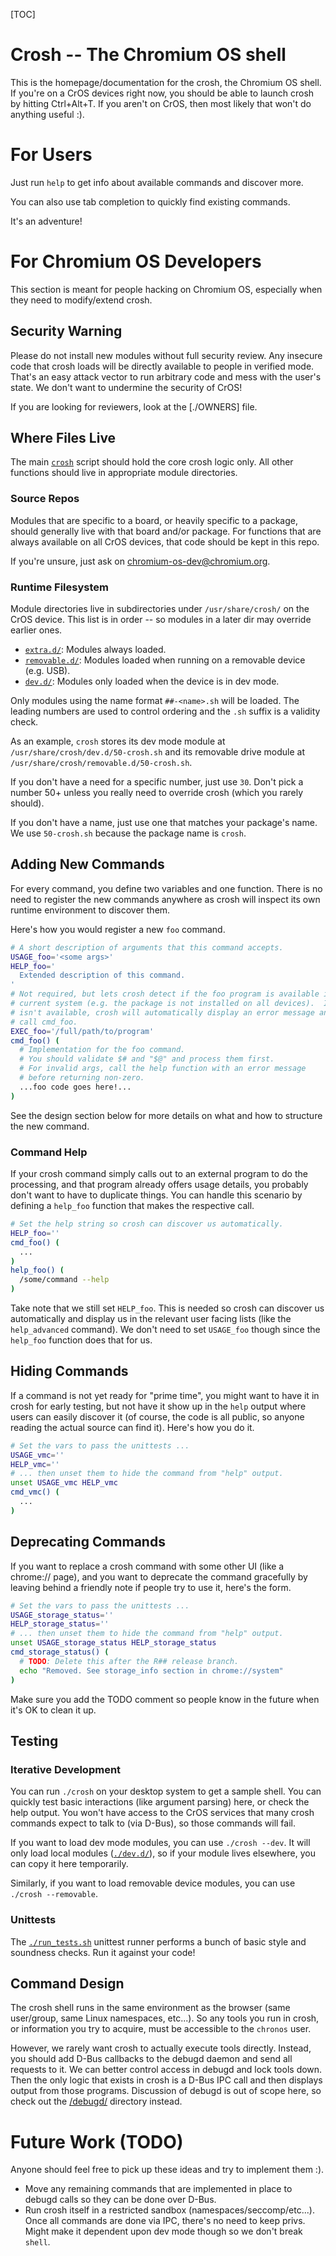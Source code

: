 [TOC]

# Crosh -- The Chromium OS shell

This is the homepage/documentation for the crosh, the Chromium OS shell.
If you're on a CrOS devices right now, you should be able to launch crosh
by hitting Ctrl+Alt+T.  If you aren't on CrOS, then most likely that won't
do anything useful :).

# For Users

Just run `help` to get info about available commands and discover more.

You can also use tab completion to quickly find existing commands.

It's an adventure!

# For Chromium OS Developers

This section is meant for people hacking on Chromium OS, especially when they
need to modify/extend crosh.

## Security Warning

Please do not install new modules without full security review.  Any insecure
code that crosh loads will be directly available to people in verified mode.
That's an easy attack vector to run arbitrary code and mess with the user's
state.  We don't want to undermine the security of CrOS!

If you are looking for reviewers, look at the [./OWNERS] file.

## Where Files Live

The main [`crosh`](./crosh) script should hold the core crosh logic only.  All
other functions should live in appropriate module directories.

### Source Repos

Modules that are specific to a board, or heavily specific to a package, should
generally live with that board and/or package.  For functions that are always
available on all CrOS devices, that code should be kept in this repo.

If you're unsure, just ask on chromium-os-dev@chromium.org.

### Runtime Filesystem

Module directories live in subdirectories under `/usr/share/crosh/` on the
CrOS device.  This list is in order -- so modules in a later dir may override
earlier ones.

* [`extra.d/`](./extra.d/): Modules always loaded.
* [`removable.d/`](./removable.d/): Modules loaded when running on a removable
  device (e.g. USB).
* [`dev.d/`](./dev.d/): Modules only loaded when the device is in dev mode.

Only modules using the name format `##-<name>.sh` will be loaded.  The leading
numbers are used to control ordering and the `.sh` suffix is a validity check.

As an example, `crosh` stores its dev mode module at
`/usr/share/crosh/dev.d/50-crosh.sh` and its removable drive module at
`/usr/share/crosh/removable.d/50-crosh.sh`.

If you don't have a need for a specific number, just use `30`.  Don't pick a
number 50+ unless you really need to override crosh (which you rarely should).

If you don't have a name, just use one that matches your package's name.  We
use `50-crosh.sh` because the package name is `crosh`.

## Adding New Commands

For every command, you define two variables and one function.  There is no
need to register the new commands anywhere as crosh will inspect its own
runtime environment to discover them.

Here's how you would register a new `foo` command.
```sh
# A short description of arguments that this command accepts.
USAGE_foo='<some args>'
HELP_foo='
  Extended description of this command.
'
# Not required, but lets crosh detect if the foo program is available in the
# current system (e.g. the package is not installed on all devices).  If it
# isn't available, crosh will automatically display an error message and never
# call cmd_foo.
EXEC_foo='/full/path/to/program'
cmd_foo() (
  # Implementation for the foo command.
  # You should validate $# and "$@" and process them first.
  # For invalid args, call the help function with an error message
  # before returning non-zero.
  ...foo code goes here!...
)
```

See the design section below for more details on what and how to structure
the new command.

### Command Help

If your crosh command simply calls out to an external program to do the
processing, and that program already offers usage details, you probably
don't want to have to duplicate things.  You can handle this scenario by
defining a `help_foo` function that makes the respective call.

```sh
# Set the help string so crosh can discover us automatically.
HELP_foo=''
cmd_foo() (
  ...
)
help_foo() (
  /some/command --help
)
```

Take note that we still set `HELP_foo`.  This is needed so crosh can discover
us automatically and display us in the relevant user facing lists (like the
`help_advanced` command).  We don't need to set `USAGE_foo` though since the
`help_foo` function does that for us.

## Hiding Commands

If a command is not yet ready for "prime time", you might want to have it in
crosh for early testing, but not have it show up in the `help` output where
users can easily discover it (of course, the code is all public, so anyone
reading the actual source can find it).  Here's how you do it.

```sh
# Set the vars to pass the unittests ...
USAGE_vmc=''
HELP_vmc=''
# ... then unset them to hide the command from "help" output.
unset USAGE_vmc HELP_vmc
cmd_vmc() (
  ...
)
```

## Deprecating Commands

If you want to replace a crosh command with some other UI (like a chrome://
page), and you want to deprecate the command gracefully by leaving behind a
friendly note if people try to use it, here's the form.

```sh
# Set the vars to pass the unittests ...
USAGE_storage_status=''
HELP_storage_status=''
# ... then unset them to hide the command from "help" output.
unset USAGE_storage_status HELP_storage_status
cmd_storage_status() (
  # TODO: Delete this after the R## release branch.
  echo "Removed. See storage_info section in chrome://system"
)
```

Make sure you add the TODO comment so people know in the future when it's OK
to clean it up.

## Testing

### Iterative Development

You can run `./crosh` on your desktop system to get a sample shell.  You can
quickly test basic interactions (like argument parsing) here, or check the
help output.  You won't have access to the CrOS services that many crosh
commands expect to talk to (via D-Bus), so those commands will fail.

If you want to load dev mode modules, you can use `./crosh --dev`.  It will
only load local modules ([`./dev.d/`](./dev.d/)), so if your module lives
elsewhere, you can copy it here temporarily.

Similarly, if you want to load removable device modules, you can use
`./crosh --removable`.

### Unittests

The [`./run_tests.sh`](./run_tests.sh) unittest runner performs a bunch of
basic style and soundness checks.  Run it against your code!

## Command Design

The crosh shell runs in the same environment as the browser (same user/group,
same Linux namespaces, etc...).  So any tools you run in crosh, or information
you try to acquire, must be accessible to the `chronos` user.

However, we rarely want crosh to actually execute tools directly.  Instead,
you should add D-Bus callbacks to the debugd daemon and send all requests to
it.  We can better control access in debugd and lock tools down.  Then the
only logic that exists in crosh is a D-Bus IPC call and then displays output
from those programs.  Discussion of debugd is out of scope here, so check out
the [/debugd/](/debugd/) directory instead.

# Future Work (TODO)

Anyone should feel free to pick up these ideas and try to implement them :).

* Move any remaining commands that are implemented in place to debugd calls
  so they can be done over D-Bus.
* Run crosh itself in a restricted sandbox (namespaces/seccomp/etc...).
  Once all commands are done via IPC, there's no need to keep privs.
  Might make it dependent upon dev mode though so we don't break `shell`.
